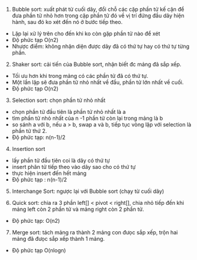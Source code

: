1. Bubble sort: xuất phát từ cuối dãy, đổi chỗ các cặp phần tử kế cận để đưa phần tử nhỏ hơn
trong cặp phần tử đó về vị trí đứng đầu dãy hiện hành, sau đó ko xét đến nó ở bước tiếp theo.
- Lặp lại xử lý trên cho đến khi ko còn gặp phần tử nào để xét
- Độ phức tạp O(n2)
- Nhược điểm: không nhận diện được dãy đã có thứ tự hay có thứ tự từng phần.

2. Shaker sort: cải tiến của Bubble sort, nhận biết đc mảng đã sắp xếp.
- Tối ưu hơn khi trong mảng có các phần tử đã có thứ tự.
- Một lần lặp sẽ đưa phần tử nhỏ nhất về đầu, phần tử lớn nhất về cuối.
- Độ phức tạp O(n2)

3. Selection sort: chọn phần tử nhỏ nhất
- chọn phần tử đầu tiên là phần tử nhỏ nhất là a
- tìm phần tử nhỏ nhất của n -1 phần tử còn lại trong mảng là b
- so sánh a với b, nếu a > b, swap a và b, tiếp tục vòng lặp với selection là phần tử thứ 2.
- Độ phức tạp: n(n-1)/2

4. Insertion sort
- lấy phần tử đầu tiên coi là dãy có thứ tự
- insert phân tử tiếp theo vào dãy sao cho có thứ tự
- thực hiện insert đến hết mảng
- Độ phức tạp : n(n-1)/2

5. Interchange Sort: ngược lại với Bubble sort (chạy từ cuối dãy)

6. Quick sort: chia ra 3 phần left[] < pivot < right[], chia nhỏ tiếp đến khi
               mảng left còn 2 phần tử và mảng right còn 2 phần tử.
- Độ phức tạp: O(n2)

7. Merge sort: tách mảng ra thành 2 mảng con đưọc sắp xếp, trộn hai mảng đã đưọc sắp xếp thành 1 mảng.
- Độ phức tạp O(nlogn)